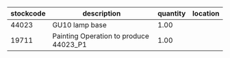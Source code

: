 |stockcode|description|quantity|location|
|---------|-----------|--------|--------|
|44023|GU10 lamp base|1.00||
|19711|Painting Operation to produce 44023_P1|1.00||
